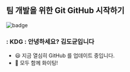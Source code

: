 ## 팀 개발을 위한 Git GitHub 시작하기

![badge](<img src="https://img.shields.io/badge/Docsify-2ECE53?style=for-the-badge&logo=Docsify&logoColor=white">)

### : KDG : 안녕하세요? 김도균입니다 

- 😃 지금 열심히 GitHub 를 업데이트 중입니다.
- 🙌 모두 함께 화이팅!
